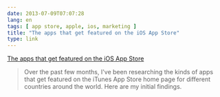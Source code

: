 ```yaml
---
date: 2013-07-09T07:07:28
lang: en
tags: [ app store, apple, ios, marketing ]
title: "The apps that get featured on the iOS App Store"
type: link
---
```


[The apps that get featured on the iOS App
Store](http://daveaddey.com/appstore/)

> Over the past few months, I've been researching the kinds of apps that
> get featured on the iTunes App Store home page for different countries
> around the world. Here are my initial findings.

